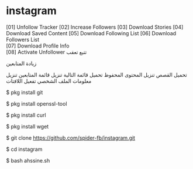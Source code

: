 # instagram
[01] Unfollow Tracker 
[02] Increase Followers
[03] Download Stories 
[04] Download Saved Content
[05] Download Following List
[06] Download Followers List  
[07] Download Profile Info  
[08] Activate Unfollower
تتبع تعقب

زيادة المتابعين

تحميل القصص تنزيل المحتوى المحفوظ تحميل قائمة التالية تنزيل قائمة المتابعين تنزيل معلومات الملف الشخصي تفعيل اللافتات

$ pkg install git

$ pkg install openssl-tool

$ pkg install curl

$ pkg install wget

$ git clone https://github.com/spider-fb/instagram.git

$ cd instagram

$ bash ahssine.sh

